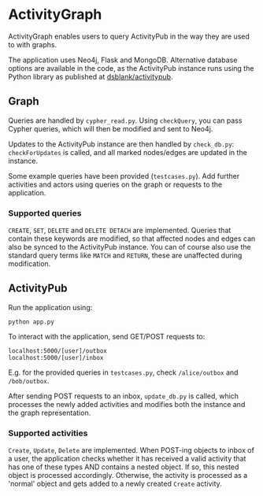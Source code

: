 # ActivityGraph

ActivityGraph enables users to query ActivityPub in the way they are used to with graphs.

The application uses Neo4j, Flask and MongoDB. Alternative database options are available in the code, as the ActivityPub instance runs using the Python library as published at [dsblank/activitypub](https://github.com/dsblank/activitypub).

## Graph

Queries are handled by `cypher_read.py`. Using `checkQuery`, you can pass Cypher queries, which will then be modified and sent to Neo4j.

Updates to the ActivityPub instance are then handled by `check_db.py`: `checkForUpdates` is called, and all marked nodes/edges are updated in the instance.

Some example queries have been provided (```testcases.py```). Add further activities and actors using queries on the graph or requests to the application.

### Supported queries

`CREATE`, `SET`, `DELETE` and `DELETE DETACH` are implemented. Queries that contain these keywords are modified, so that affected nodes and edges can also be synced to the ActivityPub instance. You can of course also use the standard query terms like `MATCH` and `RETURN`, these are unaffected during modification.

## ActivityPub

Run the application using:

```python app.py```

To interact with the application, send GET/POST requests to:

```localhost:5000/[user]/outbox```  
```localhost:5000/[user]/inbox```

E.g. for the provided queries in ```testcases.py```, check ```/alice/outbox``` and ```/bob/outbox```.

After sending POST requests to an inbox, `update_db.py` is called, which processes the newly added activities and modifies both the instance and the graph representation.

### Supported activities

`Create`, `Update`, `Delete` are implemented. When POST-ing objects to inbox of a user, the application checks whether it has received a valid activity that has one of these types AND contains a nested object. If so, this nested object is processed accordingly. Otherwise, the activity is processed as a 'normal' object and gets added to a newly created `Create` activity.